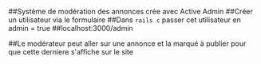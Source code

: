##Système de modération des annonces crée avec Active Admin
##Créer un utilisateur via le formulaire
##Dans `rails c` passer cet utilisateur en admin = true
##localhost:3000/admin

##Le modérateur peut aller sur une annonce et la marqué à publier pour que cette derniere s'affiche sur le site


